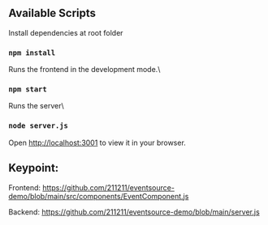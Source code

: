 ## Available Scripts

Install dependencies at root folder

### `npm install`

Runs the frontend in the development mode.\

### `npm start`

Runs the server\

### `node server.js`

Open [http://localhost:3001](http://localhost:3001) to view it in your browser.

## Keypoint:

Frontend: https://github.com/211211/eventsource-demo/blob/main/src/components/EventComponent.js

Backend: https://github.com/211211/eventsource-demo/blob/main/server.js